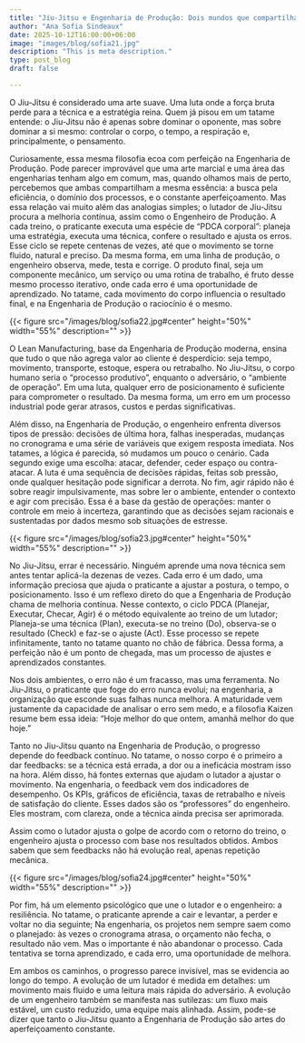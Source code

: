 ```yaml
---
title: "Jiu-Jitsu e Engenharia de Produção: Dois mundos que compartilham da mesma essência"
author: "Ana Sofia Sindeaux"
date: 2025-10-12T16:00:00+06:00
image: "images/blog/sofia21.jpg"
description: "This is meta description."
type: post_blog
draft: false

---
```


O Jiu-Jitsu é considerado uma arte suave. Uma luta onde a força bruta perde para a técnica e a estratégia reina. Quem já pisou em um tatame entende: o Jiu-Jitsu não é apenas sobre dominar o oponente, mas sobre dominar a si mesmo: controlar o corpo, o tempo, a respiração e, principalmente, o pensamento.

Curiosamente, essa mesma filosofia ecoa com perfeição na Engenharia de Produção. Pode parecer improvável que uma arte marcial e uma área das engenharias tenham algo em comum, mas, quando olhamos mais de perto, percebemos que ambas compartilham a mesma essência: a busca pela eficiência, o domínio dos processos, e o constante aperfeiçoamento. Mas essa relação vai muito além das analogias simples; o lutador de Jiu-Jitsu procura a melhoria contínua, assim como o Engenheiro de Produção. A cada treino, o praticante executa uma espécie de “PDCA corporal”: planeja uma estratégia, executa uma técnica, confere o resultado e ajusta os erros. Esse ciclo se repete centenas de vezes, até que o movimento se torne fluido, natural e preciso. Da mesma forma, em uma linha de produção, o engenheiro observa, mede, testa e corrige. O produto final, seja um componente mecânico, um serviço ou uma rotina de trabalho, é fruto desse mesmo processo iterativo, onde cada erro é uma oportunidade de aprendizado. No tatame, cada movimento do corpo influencia o resultado final, e na Engenharia de Produção o raciocínio é o mesmo.

{{< figure src="/images/blog/sofia22.jpg#center" height="50%" width="55%" description="" >}}

O Lean Manufacturing, base da Engenharia de Produção moderna, ensina que tudo o que não agrega valor ao cliente é desperdício: seja tempo, movimento, transporte, estoque, espera ou retrabalho. No Jiu-Jitsu, o corpo humano seria o “processo produtivo”, enquanto o adversário, o “ambiente de operação”. Em uma luta, qualquer erro de posicionamento é suficiente para comprometer o resultado. Da mesma forma, um erro em um processo industrial pode gerar atrasos, custos e perdas significativas.

Além disso, na Engenharia de Produção, o engenheiro enfrenta diversos tipos de pressão: decisões de última hora, falhas inesperadas, mudanças no cronograma e uma série de variáveis que exigem resposta imediata. Nos tatames, a lógica é parecida, só mudamos um pouco o cenário. Cada segundo exige uma escolha: atacar, defender, ceder espaço ou contra-atacar. A luta é uma sequência de decisões rápidas, feitas sob pressão, onde qualquer hesitação pode significar a derrota. No fim, agir rápido não é sobre reagir impulsivamente, mas sobre ler o ambiente, entender o contexto e agir com precisão. Essa é a base da gestão de operações: manter o controle em meio à incerteza, garantindo que as decisões sejam racionais e sustentadas por dados mesmo sob situações de estresse.

{{< figure src="/images/blog/sofia23.jpg#center" height="50%" width="55%" description="" >}}

No Jiu-Jitsu, errar é necessário. Ninguém aprende uma nova técnica sem antes tentar aplicá-la dezenas de vezes. Cada erro é um dado, uma informação preciosa que ajuda o praticante a ajustar a postura, o tempo, o posicionamento. Isso é um reflexo direto do que a Engenharia de Produção chama de melhoria contínua. Nesse contexto, o ciclo PDCA (Planejar, Executar, Checar, Agir) é o método equivalente ao treino de um lutador; Planeja-se uma técnica (Plan), executa-se no treino (Do), observa-se o resultado (Check) e faz-se o ajuste (Act). Esse processo se repete infinitamente, tanto no tatame quanto no chão de fábrica. Dessa forma, a perfeição não é um ponto de chegada, mas um processo de ajustes e aprendizados constantes.

Nos dois ambientes, o erro não é um fracasso, mas uma ferramenta. No Jiu-Jitsu, o praticante que foge do erro nunca evolui; na engenharia, a organização que esconde suas falhas nunca melhora. A maturidade vem justamente da capacidade de analisar o erro sem medo, e a filosofia Kaizen resume bem essa ideia: “Hoje melhor do que ontem, amanhã melhor do que hoje.”

Tanto no Jiu-Jitsu quanto na Engenharia de Produção, o progresso depende do feedback contínuo. No tatame, o nosso corpo é o primeiro a dar feedbacks: se a técnica está errada, a dor ou a ineficácia mostram isso na hora. Além disso, há fontes externas que ajudam o lutador a ajustar o movimento. Na engenharia, o feedback vem dos indicadores de desempenho. Os KPIs, gráficos de eficiência, taxas de retrabalho e níveis de satisfação do cliente. Esses dados são os “professores” do engenheiro. Eles mostram, com clareza, onde a técnica ainda precisa ser aprimorada.

Assim como o lutador ajusta o golpe de acordo com o retorno do treino, o engenheiro ajusta o processo com base nos resultados obtidos. Ambos sabem que sem feedbacks não há evolução real, apenas repetição mecânica.

{{< figure src="/images/blog/sofia24.jpg#center" height="50%" width="55%" description="" >}}

Por fim, há um elemento psicológico que une o lutador e o engenheiro: a resiliência. No tatame, o praticante aprende a cair e levantar, a perder e voltar no dia seguinte; Na engenharia, os projetos nem sempre saem como o planejado: às vezes o cronograma atrasa, o orçamento não fecha, o resultado não vem. Mas o importante é não abandonar o processo. Cada tentativa se torna aprendizado, e cada erro, uma oportunidade de melhora.

Em ambos os caminhos, o progresso parece invisível, mas se evidencia ao longo do tempo. A evolução de um lutador é medida em detalhes: um movimento mais fluido e uma leitura mais rápida do adversário. A evolução de um engenheiro também se manifesta nas sutilezas: um fluxo mais estável, um custo reduzido, uma equipe mais alinhada. Assim, pode-se dizer que tanto o Jiu-Jitsu quanto a Engenharia de Produção são artes do aperfeiçoamento constante.
